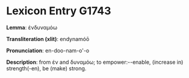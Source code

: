 # Lexicon Entry G1743

**Lemma**: ἐνδυναμόω

**Transliteration (xlit)**: endynamóō

**Pronunciation**: en-doo-nam-o'-o

**Description**:
from ἐν and δυναμόω; to empower:--enable, (increase in) strength(-en), be (make) strong.
